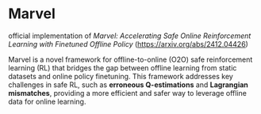 # Marvel
 official implementation of *Marvel: Accelerating Safe Online Reinforcement Learning with Finetuned Offline Policy* (https://arxiv.org/abs/2412.04426)
 
Marvel is a novel framework for offline-to-online (O2O) safe reinforcement learning (RL) that bridges the gap between offline learning from static datasets and online policy finetuning. This framework addresses key challenges in safe RL, such as **erroneous Q-estimations** and **Lagrangian mismatches**, providing a more efficient and safer way to leverage offline data for online learning.
